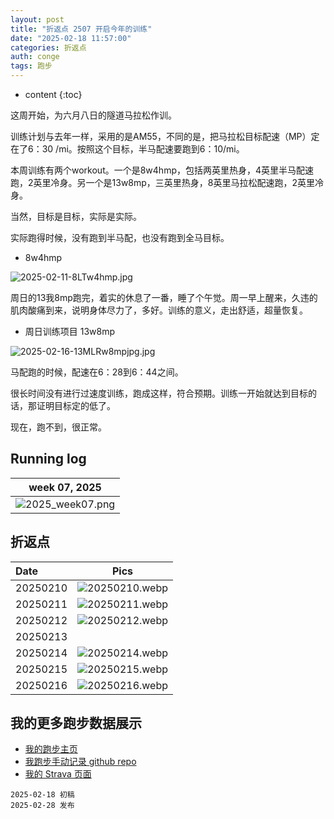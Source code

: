 ```yaml
---
layout: post
title: "折返点 2507 开启今年的训练"
date: "2025-02-18 11:57:00"
categories: 折返点 
auth: conge
tags: 跑步
---
```

* content
{:toc}

这周开始，为六月八日的隧道马拉松作训。




训练计划与去年一样，采用的是AM55，不同的是，把马拉松目标配速（MP）定在了6：30 /mi。按照这个目标，半马配速要跑到6：10/mi。

本周训练有两个workout。一个是8w4hmp，包括两英里热身，4英里半马配速跑，2英里冷身。另一个是13w8mp，三英里热身，8英里马拉松配速跑，2英里冷身。

当然，目标是目标，实际是实际。

实际跑得时候，没有跑到半马配，也没有跑到全马目标。

* 8w4hmp

![2025-02-11-8LTw4hmp.jpg](https://s2.loli.net/2025/03/01/mfuBMpOVAvTChI4.jpg)

周日的13我8mp跑完，着实的休息了一番，睡了个午觉。周一早上醒来，久违的肌肉酸痛到来，说明身体尽力了，多好。训练的意义，走出舒适，超量恢复。

* 周日训练项目 13w8mp

![2025-02-16-13MLRw8mpjpg.jpg](https://s2.loli.net/2025/03/01/mij4VFaCAnMBc7H.jpg)

马配跑的时候，配速在6：28到6：44之间。

很长时间没有进行过速度训练，跑成这样，符合预期。训练一开始就达到目标的话，那证明目标定的低了。

现在，跑不到，很正常。

## Running log

|                             week 07, 2025                              |
| :--------------------------------------------------------------------: |
| ![2025_week07.png](https://s2.loli.net/2025/03/01/vjZJGUkzatQmBfR.png) |

## 折返点

| Date     |                                Pics                                |
| :------- | :-----------------------------------------------------------------: |
| 20250210 | ![20250210.webp](https://s2.loli.net/2025/03/01/fnTs7vmEIoOpD6k.webp) |
| 20250211 | ![20250211.webp](https://s2.loli.net/2025/03/01/BtiZYMnGo1hPAe6.webp) |
| 20250212 | ![20250212.webp](https://s2.loli.net/2025/03/01/dOMYW9LGF561hfC.webp) |
| 20250213 |  |
| 20250214 | ![20250214.webp](https://s2.loli.net/2025/03/01/q2Foz4Cix3cyBa5.webp) |
| 20250215 | ![20250215.webp](https://s2.loli.net/2025/03/01/nkh2aRm13rBFNGp.webp) |
| 20250216 | ![20250216.webp](https://s2.loli.net/2025/03/01/eQVaBdfFIJUyvpR.webp) |

## 我的更多跑步数据展示

* [我的跑步主页](https://conge.livingwithfcs.org/running_page/)
* [我跑步手动记录 github repo](https://github.com/conge/RunningStreak)
* [我的 Strava 页面](https://www.strava.com/athletes/57680242)

```
2025-02-18 初稿
2025-02-28 发布
```
